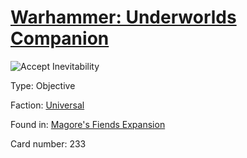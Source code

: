 # [Warhammer: Underworlds Companion](https://guidokessels.github.io/wh-underworlds)

  

![Accept Inevitability](https://warhammerunderworlds.com/wp-content/uploads/sites/6/2018/03/233_ENG.png)



Type: Objective

Faction: [Universal](https://guidokessels.github.io/wh-underworlds/factions/universal)

Found in: [Magore's Fiends Expansion](https://guidokessels.github.io/wh-underworlds/locations/magores-fiends-expansion)

Card number: 233
